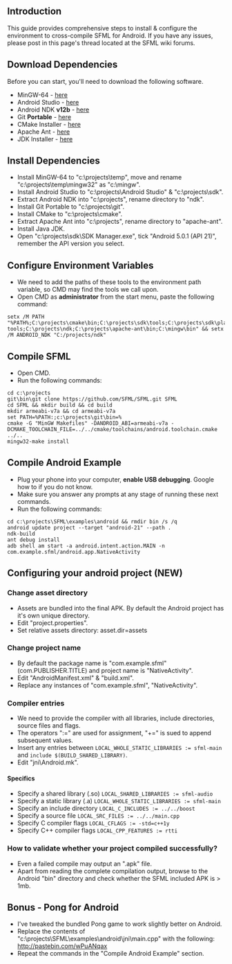 ## Introduction
This guide provides comprehensive steps to install & configure the environment to cross-compile SFML for Android. If you have any issues, please post in this page's thread located at the SFML wiki forums.

## Download Dependencies
Before you can start, you'll need to download the following software.

* MinGW-64 - [here](https://sourceforge.net/projects/mingw-w64/files/latest/download)
* Android Studio - [here](https://developer.android.com/studio/index.html#win-bundle)
* Android NDK **v12b** - [here](https://developer.android.com/ndk/downloads/older_releases.html)
* Git **Portable** - [here](https://git-scm.com/download/win)
* CMake Installer - [here](http://ant.apache.org/bindownload.cgi)
* Apache Ant - [here](http://ant.apache.org/bindownload.cgi)
* JDK Installer - [here](http://www.oracle.com/technetwork/java/javase/downloads/jdk8-downloads-2133151.html)

## Install Dependencies
* Install MinGW-64 to "c:\projects\temp", move and rename "c:\projects\temp\mingw32" as "c:\mingw".
* Install Android Studio to "c:\projects\Android Studio" & "c:\projects\sdk".
* Extract Android NDK into "c:\projects\", rename directory to "ndk".
* Install Git Portable to "c:\projects\git".
* Install CMake to "c:\projects\cmake".
* Extract Apache Ant into "c:\projects\", rename directory to "apache-ant".
* Install Java JDK.
* Open "c:\projects\sdk\SDK Manager.exe", tick "Android 5.0.1 (API 21)", remember the API version you select.

## Configure Environment Variables
* We need to add the paths of these tools to the environment path variable, so CMD may find the tools we call upon.
* Open CMD as **administrator** from the start menu, paste the following command:
```
setx /M PATH "%PATH%;C:\projects\cmake\bin;C:\projects\sdk\tools;C:\projects\sdk\platform-tools;C:\projects\ndk;C:\projects\apache-ant\bin;C:\mingw\bin" && setx /M ANDROID_NDK "C:/projects/ndk"
```

## Compile SFML
* Open CMD.
* Run the following commands:
```
cd c:\projects
git\bin\git clone https://github.com/SFML/SFML.git SFML
cd SFML && mkdir build && cd build
mkdir armeabi-v7a && cd armeabi-v7a
set PATH=%PATH:;c:\projects\git\bin=%
cmake -G "MinGW Makefiles" -DANDROID_ABI=armeabi-v7a -DCMAKE_TOOLCHAIN_FILE=../../cmake/toolchains/android.toolchain.cmake ../..
mingw32-make install
```

## Compile Android Example
* Plug your phone into your computer, **enable USB debugging**. Google how to if you do not know.
* Make sure you answer any prompts at any stage of running these next commands.
* Run the following commands:
```
cd c:\projects\SFML\examples\android && rmdir bin /s /q
android update project --target "android-21" --path .
ndk-build
ant debug install
adb shell am start -a android.intent.action.MAIN -n com.example.sfml/android.app.NativeActivity
```

## Configuring your android project (NEW)
### Change asset directory
* Assets are bundled into the final APK. By default the Android project has it's own unique directory.
* Edit "project.properties".
* Set relative assets directory: asset.dir=assets

### Change project name
* By default the package name is "com.example.sfml" (com.PUBLISHER.TITLE) and project name is "NativeActivity".
* Edit "AndroidManifest.xml" & "build.xml".
* Replace any instances of "com.example.sfml", "NativeActivity".

### Compiler entries
* We need to provide the compiler with all libraries, include directories, source files and flags.
* The operators ":=" are used for assignment, "+=" is sued to append subsequent values.
* Insert any entries between `LOCAL_WHOLE_STATIC_LIBRARIES := sfml-main` and `include $(BUILD_SHARED_LIBRARY)`.
* Edit "jni\Android.mk".

#### Specifics
* Specify a shared library (.so) `LOCAL_SHARED_LIBRARIES := sfml-audio`
* Specify a static library (.a) `LOCAL_WHOLE_STATIC_LIBRARIES := sfml-main`
* Specify an include directory `LOCAL_C_INCLUDES := ../../boost`
* Specify a source file `LOCAL_SRC_FILES := ../../main.cpp`
* Specify C compiler flags `LOCAL_CFLAGS := -std=c++1y`
* Specify C++ compiler flags `LOCAL_CPP_FEATURES := rtti`

### How to validate whether your project compiled successfully?
* Even a failed compile may output an ".apk" file.
* Apart from reading the complete compilation output, browse to the Android "bin" directory and check whether the SFML included APK is > 1mb.

## Bonus - Pong for Android
* I've tweaked the bundled Pong game to work slightly better on Android.
* Replace the contents of "c:\projects\SFML\examples\android\jni\main.cpp" with the following: http://pastebin.com/wPuANqax
* Repeat the commands in the "Compile Android Example" section.